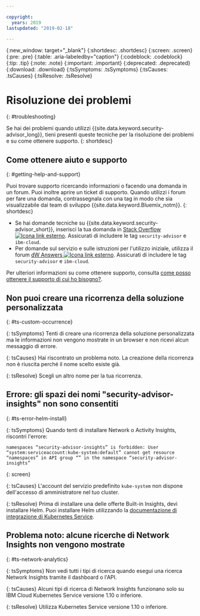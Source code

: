 ```yaml
---

copyright:
  years: 2019
lastupdated: "2019-02-18"

---
```


{:new_window: target="_blank"}
{:shortdesc: .shortdesc}
{:screen: .screen}
{:pre: .pre}
{:table: .aria-labeledby="caption"}
{:codeblock: .codeblock}
{:tip: .tip}
{:note: .note}
{:important: .important}
{:deprecated: .deprecated}
{:download: .download}
{:tsSymptoms: .tsSymptoms}
{:tsCauses: .tsCauses}
{:tsResolve: .tsResolve}

# Risoluzione dei problemi
{: #troubleshooting}

Se hai dei problemi quando utilizzi {{site.data.keyword.security-advisor_long}}, tieni presenti queste tecniche per la risoluzione dei problemi e su come ottenere supporto.
{: shortdesc}


## Come ottenere aiuto e supporto
{: #getting-help-and-support}



Puoi trovare supporto ricercando informazioni o facendo una domanda in un forum. Puoi inoltre aprire un ticket di supporto. Quando utilizzi i forum per fare una domanda, contrassegnala con una tag in modo che sia visualizzabile dai team di sviluppo {{site.data.keyword.Bluemix_notm}}.
{: shortdesc}

* Se hai domande tecniche su {{site.data.keyword.security-advisor_short}}, inserisci la tua domanda in <a href="http://stackoverflow.com/" target="_blank">Stack Overflow <img src="../../icons/launch-glyph.svg" alt="Icona link esterno"></a>. Assicurati di includere le tag `security-advisor` e `ibm-cloud`.
* Per domande sul servizio e sulle istruzioni per l'utilizzo iniziale, utilizza il forum <a href="https://developer.ibm.com/" target="_blank">dW Answers <img src="../../icons/launch-glyph.svg" alt="Icona link esterno"></a>. Assicurati di includere le tag `security-advisor` e `ibm-cloud`.

Per ulteriori informazioni su come ottenere supporto, consulta [come posso ottenere il supporto di cui ho bisogno?](/docs/get-support?topic=get-support-getting-customer-support#getting-customer-support).


## Non puoi creare una ricorrenza della soluzione personalizzata
{: #ts-custom-occurrence}

{: tsSymptoms}
Tenti di creare una ricorrenza della soluzione personalizzata ma le informazioni non vengono mostrate in un browser e non ricevi alcun messaggio di errore.

{: tsCauses}
Hai riscontrato un problema noto. La creazione della ricorrenza non è riuscita perché il nome scelto esiste già.

{: tsResolve}
Scegli un altro nome per la tua ricorrenza.


## Errore: gli spazi dei nomi "security-advisor-insights" non sono consentiti
{: #ts-error-helm-install}

{: tsSymptoms}
Quando tenti di installare Network o Activity Insights, riscontri l'errore:

```
namespaces “security-advisor-insights” is forbidden: User “system:serviceaccount:kube-system:default” cannot get resource “namespaces” in API group “” in the namespace “security-advisor-insights”
```
{: screen}

{: tsCauses}
L'account del servizio predefinito `kube-system` non dispone dell'accesso di amministratore nel tuo cluster.

{: tsResolve}
Prima di installare una delle offerte Built-in Insights, devi installare Helm. Puoi installare Helm utilizzando la [documentazione di integrazione di Kubernetes Service](/docs/containers?topic=containers-integrations#helm).


## Problema noto: alcune ricerche di Network Insights non vengono mostrate
{: #ts-network-analytics}

{: tsSymptoms}
Non vedi tutti i tipi di ricerca quando esegui una ricerca Network Insights tramite il dashboard o l'API.

{: tsCauses}
Alcuni tipi di ricerca di Network Insights funzionano solo su IBM Cloud Kubernetes Service versione 1.10 o inferiore.

{: tsResolve}
Utilizza Kubernetes Service versione 1.10 o inferiore.

